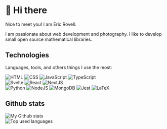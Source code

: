 # 👋 Hi there

Nice to meet you! I am Eric Rovell.

I am passionate about web development and photography. I like to develop small open source mathematical libraries.

## Technologies

Languages, tools, and others things I use the most:

<div>
	<img alt="HTML" src="https://img.shields.io/badge/html5-%23E34F26.svg?style=for-the-badge&logo=html5&logoColor=white" />
	<img alt="CSS" src="https://img.shields.io/badge/css3-%231572B6.svg?style=for-the-badge&logo=css3&logoColor=white" />
	<img alt="JavaScript" src="https://img.shields.io/badge/javascript-%23323330.svg?style=for-the-badge&logo=javascript&logoColor=%23F7DF1E" />
	<img alt="TypeScript" src="https://img.shields.io/badge/typescript-%23007ACC.svg?style=for-the-badge&logo=typescript&logoColor=white" />
</div>

<div>
	<img alt="Svelte" src="https://img.shields.io/badge/svelte-%23f1413d.svg?style=for-the-badge&logo=svelte&logoColor=white" />
	<img alt="React" src="https://img.shields.io/badge/react-%2320232a.svg?style=for-the-badge&logo=react&logoColor=%2361DAFB" />
	<img alt="NextJS" src="https://img.shields.io/badge/Next-black?style=for-the-badge&logo=next.js&logoColor=white" />
</div>

<div>
	<img alt="Python" src="https://img.shields.io/badge/python-3670A0?style=for-the-badge&logo=python&logoColor=ffdd54" />
	<img alt="NodeJS" src="https://img.shields.io/badge/node.js-6DA55F?style=for-the-badge&logo=node.js&logoColor=white" />
	<img alt="MongoDB" src="https://img.shields.io/badge/MongoDB-%234ea94b.svg?style=for-the-badge&logo=mongodb&logoColor=white" />
	<img alt="Jest" src="https://img.shields.io/badge/-jest-%23C21325?style=for-the-badge&logo=jest&logoColor=white" />
	<img alt="LaTeX" src="https://img.shields.io/badge/latex-%23008080.svg?style=for-the-badge&logo=latex&logoColor=white" />
</div>

## Github stats

<div>
	<img alt="My Github stats" src="https://github-readme-stats.vercel.app/api?username=ericrovell&theme=tokyonight" />
</div>

<div>
	<img alt="Top used languages" src="https://github-readme-stats.vercel.app/api/top-langs/?username=ericrovell&layout=compact&theme=tokyonight" />
</div>